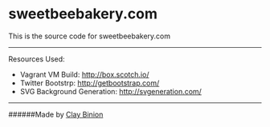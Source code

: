 # sweetbeebakery.com
This is the source code for sweetbeebakery.com

***

Resources Used:
  - Vagrant VM Build: http://box.scotch.io/
  - Twitter Bootstrp: http://getbootstrap.com/
  - SVG Background Generation: http://svgeneration.com/

***

######Made by [Clay Binion](https://claybinion.com) 